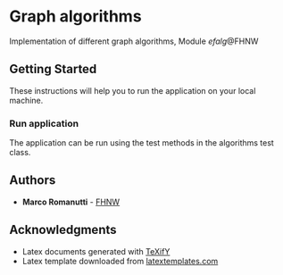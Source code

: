 # Graph algorithms

Implementation of different graph algorithms, Module *efalg*@FHNW

## Getting Started

These instructions will help you to run the application on your local machine.

### Run application

The application can be run using the test methods in the algorithms test class.

## Authors

* **Marco Romanutti** - [FHNW](marco.romanutti@students.fhnw.ch)

## Acknowledgments

* Latex documents generated with [TeXifY](https://plugins.jetbrains.com/plugin/9473-texify-idea)
* Latex template downloaded from [latextemplates.com](https://www.latextemplates.com/template/wenneker-article)
